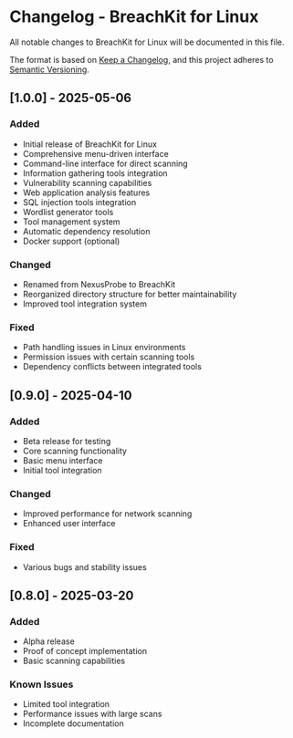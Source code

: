 # Changelog - BreachKit for Linux

All notable changes to BreachKit for Linux will be documented in this file.

The format is based on [Keep a Changelog](https://keepachangelog.com/en/1.0.0/),
and this project adheres to [Semantic Versioning](https://semver.org/spec/v2.0.0.html).

## [1.0.0] - 2025-05-06

### Added
- Initial release of BreachKit for Linux
- Comprehensive menu-driven interface
- Command-line interface for direct scanning
- Information gathering tools integration
- Vulnerability scanning capabilities
- Web application analysis features
- SQL injection tools integration
- Wordlist generator tools
- Tool management system
- Automatic dependency resolution
- Docker support (optional)

### Changed
- Renamed from NexusProbe to BreachKit
- Reorganized directory structure for better maintainability
- Improved tool integration system

### Fixed
- Path handling issues in Linux environments
- Permission issues with certain scanning tools
- Dependency conflicts between integrated tools

## [0.9.0] - 2025-04-10

### Added
- Beta release for testing
- Core scanning functionality
- Basic menu interface
- Initial tool integration

### Changed
- Improved performance for network scanning
- Enhanced user interface

### Fixed
- Various bugs and stability issues

## [0.8.0] - 2025-03-20

### Added
- Alpha release
- Proof of concept implementation
- Basic scanning capabilities

### Known Issues
- Limited tool integration
- Performance issues with large scans
- Incomplete documentation
